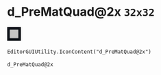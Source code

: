 # d_PreMatQuad@2x `32x32`
<img src="/img/d_PreMatQuad.png" width=32 height=32>

``` CSharp
EditorGUIUtility.IconContent("d_PreMatQuad@2x")
```
```
d_PreMatQuad@2x
```
